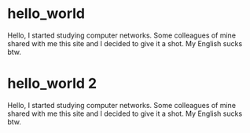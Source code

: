 # hello_world
Hello, I started studying computer networks. Some colleagues of mine shared with me this site and I decided to give it a shot. My English sucks btw.

# hello_world 2
Hello, I started studying computer networks. Some colleagues of mine shared with me this site and I decided to give it a shot. My English sucks btw.

